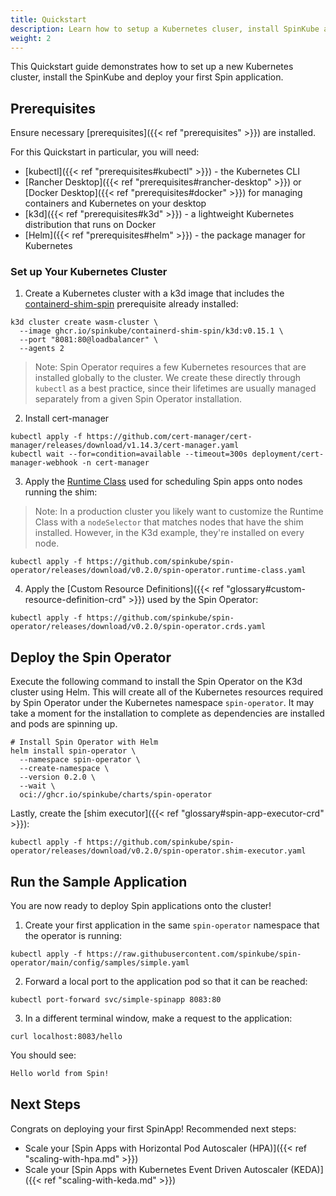 ```yaml
---
title: Quickstart
description: Learn how to setup a Kubernetes cluser, install SpinKube and run your first Spin App
weight: 2
---
```


This Quickstart guide demonstrates how to set up a new Kubernetes cluster, install the SpinKube and deploy your first Spin application.

## Prerequisites

Ensure necessary [prerequisites]({{< ref "prerequisites" >}}) are installed.

For this Quickstart in particular, you will need:

- [kubectl]({{< ref "prerequisites#kubectl" >}}) - the Kubernetes CLI
- [Rancher Desktop]({{< ref "prerequisites#rancher-desktop" >}}) or [Docker Desktop]({{< ref "prerequisites#docker" >}}) for managing containers and Kubernetes on your desktop
- [k3d]({{< ref "prerequisites#k3d" >}}) - a lightweight Kubernetes distribution that runs on Docker
- [Helm]({{< ref "prerequisites#helm" >}}) - the package manager for Kubernetes

### Set up Your Kubernetes Cluster

1. Create a Kubernetes cluster with a k3d image that includes the [containerd-shim-spin](https://github.com/spinkube/containerd-shim-spin) prerequisite already installed:

```console  { data-plausible="copy-quick-create-k3d" }
k3d cluster create wasm-cluster \
  --image ghcr.io/spinkube/containerd-shim-spin/k3d:v0.15.1 \
  --port "8081:80@loadbalancer" \
  --agents 2
```

> Note: Spin Operator requires a few Kubernetes resources that are installed globally to the cluster. We create these directly through `kubectl` as a best practice, since their lifetimes are usually managed separately from a given Spin Operator installation.

2. Install cert-manager

```console { data-plausible="copy-quick-install-cert-manager" }
kubectl apply -f https://github.com/cert-manager/cert-manager/releases/download/v1.14.3/cert-manager.yaml
kubectl wait --for=condition=available --timeout=300s deployment/cert-manager-webhook -n cert-manager
```

3. Apply the [Runtime Class](https://github.com/spinkube/spin-operator/blob/main/config/samples/spin-runtime-class.yaml) used for scheduling Spin apps onto nodes running the shim:

> Note: In a production cluster you likely want to customize the Runtime Class with a `nodeSelector` that matches nodes that have the shim installed. However, in the K3d example, they're installed on every node.

```console { data-plausible="copy-quick-apply-runtime-class" }
kubectl apply -f https://github.com/spinkube/spin-operator/releases/download/v0.2.0/spin-operator.runtime-class.yaml
```

4. Apply the [Custom Resource Definitions]({{< ref "glossary#custom-resource-definition-crd" >}}) used by the Spin Operator:

```console { data-plausible="copy-quick-apply-crd" }
kubectl apply -f https://github.com/spinkube/spin-operator/releases/download/v0.2.0/spin-operator.crds.yaml
```

## Deploy the Spin Operator

Execute the following command to install the Spin Operator on the K3d cluster using Helm. This will create all of the Kubernetes resources required by Spin Operator under the Kubernetes namespace `spin-operator`. It may take a moment for the installation to complete as dependencies are installed and pods are spinning up.

```console { data-plausible="copy-quick-deploy-operator" }
# Install Spin Operator with Helm
helm install spin-operator \
  --namespace spin-operator \
  --create-namespace \
  --version 0.2.0 \
  --wait \
  oci://ghcr.io/spinkube/charts/spin-operator
```

Lastly, create the [shim executor]({{< ref "glossary#spin-app-executor-crd" >}}):

```console { data-plausible="copy-quick-create-shim-executor" }
kubectl apply -f https://github.com/spinkube/spin-operator/releases/download/v0.2.0/spin-operator.shim-executor.yaml
```

## Run the Sample Application

You are now ready to deploy Spin applications onto the cluster!

1. Create your first application in the same `spin-operator` namespace that the operator is running:

```console { data-plausible="copy-quick-deploy-sample" }
kubectl apply -f https://raw.githubusercontent.com/spinkube/spin-operator/main/config/samples/simple.yaml
```

2. Forward a local port to the application pod so that it can be reached:

```console { data-plausible="copy-quick-forward-local-port" }
kubectl port-forward svc/simple-spinapp 8083:80
```

3. In a different terminal window, make a request to the application:

```console { data-plausible="copy-quick-make-request" }
curl localhost:8083/hello
```

You should see:

```bash
Hello world from Spin!
```

## Next Steps

Congrats on deploying your first SpinApp! Recommended next steps:

- Scale your [Spin Apps with Horizontal Pod Autoscaler (HPA)]({{< ref "scaling-with-hpa.md" >}})
- Scale your [Spin Apps with Kubernetes Event Driven Autoscaler (KEDA)]({{< ref "scaling-with-keda.md" >}})
